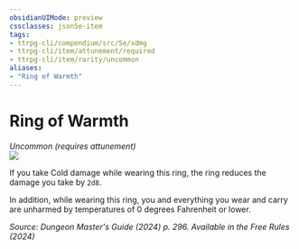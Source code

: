 ```yaml
---
obsidianUIMode: preview
cssclasses: json5e-item
tags:
- ttrpg-cli/compendium/src/5e/xdmg
- ttrpg-cli/item/attunement/required
- ttrpg-cli/item/rarity/uncommon
aliases: 
- "Ring of Warmth"
---
```

# Ring of Warmth
*Uncommon (requires attunement)*  
![](Mechanics/items/img/ring-of-warmth.webp#right)


If you take Cold damage while wearing this ring, the ring reduces the damage you take by `2d8`.

In addition, while wearing this ring, you and everything you wear and carry are unharmed by temperatures of 0 degrees Fahrenheit or lower.

*Source: Dungeon Master's Guide (2024) p. 296. Available in the Free Rules (2024)*